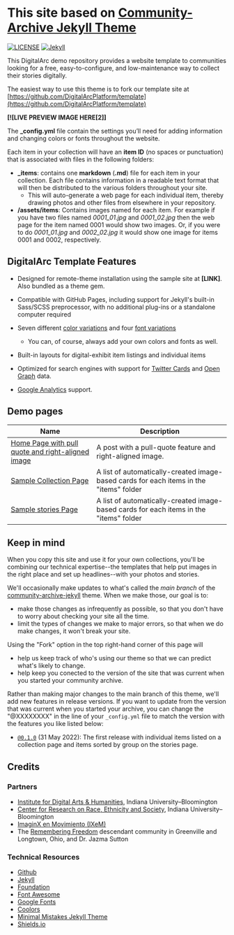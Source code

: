# This site based on [Community-Archive Jekyll Theme](https://community-archive.kalanicraig.com/)

[![LICENSE](https://img.shields.io/badge/license-CC%20BY--NC--SA%204.0-blue)](https://raw.githubusercontent.com/kalanicraig/community-archive/main/LICENSE)
[![Jekyll](https://img.shields.io/badge/jekyll-%3E%3D%203.7-blue.svg)](https://jekyllrb.com/)

This DigitalArc demo repository provides a website template to communities looking for a free, easy-to-configure, and low-maintenance way to collect their stories digitally.

The easiest way to use this theme is to fork our template site at [https://github.com/DigitalArcPlatform/template](https://github.com/DigitalArcPlatform/template)

**[![LIVE PREVIEW IMAGE HERE[2]]**

The **_config.yml** file contain the settings you’ll need for adding information and changing colors or fonts throughout the website. 

Each item in your collection will have an **item ID** (no spaces or punctuation) that is associated with files in the following folders:

-   **_items**: contains one **markdown** (**.md**) file for each item in your collection. Each file contains information in a readable text format that will then be distributed to the various folders throughout your site.
    -   This will auto-generate a web page for each individual item, thereby drawing photos and other files from elsewhere in your repository.
-   **/assets/items**: Contains images named for each item. For example if you have two files named *0001_01.jpg* and *0001_02.jpg* then the web page for the item named 0001 would show two images. Or, if you were to do *0001_01.jpg* and *0002_02.jpg* it would show one image for items 0001 and 0002, respectively.

## DigitalArc Template Features

- Designed for remote-theme installation using the sample site at **[LINK]**. Also bundled as a theme gem.
- Compatible with GitHub Pages, including support for Jekyll's built-in Sass/SCSS preprocessor, with no additional plug-ins or a standalone computer required
- Seven different [color variations]() and four [font variations]()
    - You can, of course, always add your own colors and fonts as well.

- Built-in layouts for digital-exhibit item listings and individual items
- Optimized for search engines with support for [Twitter Cards](https://dev.twitter.com/cards/overview) and [Open Graph](http://ogp.me/) data.
- [Google Analytics](https://www.google.com/analytics/) support.

## Demo pages

| Name                                                   | Description                                                  |
| ------------------------------------------------------ | ------------------------------------------------------------ |
| [Home Page with pull quote and right-aligned image](/) | A post with a pull-quote feature and right-aligned image.    |
| [Sample Collection Page](/collection)                  | A list of automatically-created image-based cards for each items in the "items" folder |
| [Sample stories Page](/stories)                        | A list of automatically-created image-based cards for each items in the "items" folder |

## Keep in mind

When you copy this site and use it for your own collections, you'll be combining our technical expertise--the templates that help put images in the right place and set up headlines--with your photos and stories.

We'll occasionally make updates to what's called the *main branch* of the [community-archive-jekyll](https://github.com/kalanicraig/community-archive-jekyll) theme. When we make those, our goal is to:

- make those changes as infrequently as possible, so that you don't have to worry about checking your site all the time.
- limit the types of changes we make to major errors, so that when we do make changes, it won't break your site.

Using the "Fork" option in the top right-hand corner of this page will

- help us keep track of who's using our theme so that we can predict what's likely to change.
- help keep you conected to the version of the site that was current when you started your community archive.

Rather than making major changes to the main branch of this theme, we'll add new features in release versions. If you want to update from the version that was current when you started your archive, you can change the "@XXXXXXXX" in the line of your `_config.yml` file to match the version with the features you like listed below:

- [`@0.1.0`](https://github.com/kalanicraig/community-archive-jekyll/releases/tag/0.1.0) (31 May 2022): The first release with individual items listed on a collection page and items sorted by group on the stories page.

## Credits

### Partners

- [Institute for Digital Arts & Humanities](https://idah.indiana.edu), Indiana University–Bloomington
- [Center for Research on Race, Ethnicity and Society](https://crres.indiana.edu), Indiana University–Bloomington
- [ImaginX en Movimiento (IXeM)](https://www.instagram.com/ixemcollective/?hl=en)
- The [Remembering Freedom](https://longtownhistory.github.io/) descendant community in Greenville and Longtown, Ohio, and Dr. Jazma Sutton

### Technical Resources

- [Github](http://github.com/)
- [Jekyll](http://jekyllrb.com/)
- [Foundation](http://foundation.zurb.com/)
- [Font Awesome](http://fontawesome.io/)
- [Google Fonts](http://fonts.google.com/)
- [Coolors](https://coolors.co)
- [Minimal Mistakes Jekyll Theme](https://mmistakes.github.io/minimal-mistakes/)
- [Shields.io](https://shields.io/category/coverage)
